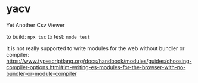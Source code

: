 # yacv
Yet Another Csv Viewer

to build: `npx tsc`
to test: `node test`

It is not really supported to write modules for the web without bundler or compiler:
https://www.typescriptlang.org/docs/handbook/modules/guides/choosing-compiler-options.html#im-writing-es-modules-for-the-browser-with-no-bundler-or-module-compiler